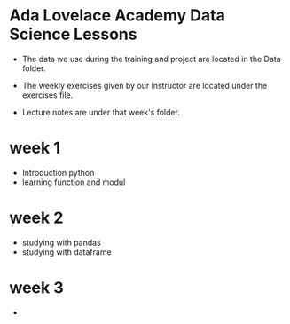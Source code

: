 # Ada Lovelace Academy Data Science Lessons




- The data we use during the training and project are located in the Data folder.

- The weekly exercises given by our instructor are located under the exercises file.
- Lecture notes are under that week's folder.

# week 1
- Introduction python 
- learning function and modul

# week 2 
- studying with pandas 
- studying with dataframe

# week 3 
- 